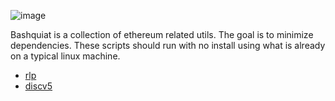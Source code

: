 ![image](https://github.com/user-attachments/assets/781813e9-0b93-4859-a594-26f7cef9d274)


Bashquiat is a collection of ethereum related utils. The goal is to minimize dependencies. These scripts should run with no install using what is already on a typical linux machine.

- [rlp](https://github.com/jrhea/eth-utils/tree/main/rlp)
- [discv5](https://github.com/jrhea/eth-utils/tree/main/discv5)
